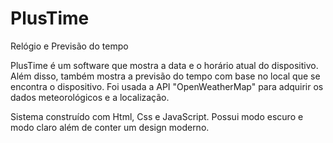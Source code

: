 # PlusTime
Relógio e Previsão do tempo

PlusTime é um software que mostra a data e o horário atual do dispositivo. Além disso, também mostra a previsão do tempo com base no local
que se encontra o dispositivo. Foi usada  a API "OpenWeatherMap" para adquirir os dados meteorológicos e a localização.

Sistema construído com Html, Css e JavaScript. Possui modo escuro e modo claro além de conter um design moderno.
